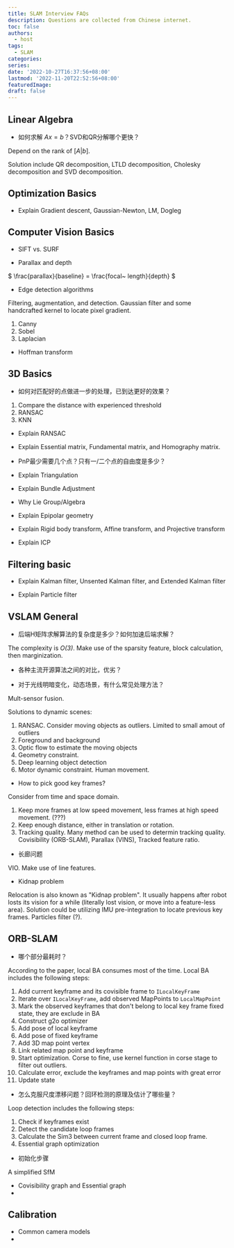 ```yaml
---
title: SLAM Interview FAQs
description: Questions are collected from Chinese internet.
toc: false
authors:
  - host
tags: 
  - SLAM
categories:
series:
date: '2022-10-27T16:37:56+08:00'
lastmod: '2022-11-20T22:52:56+08:00'
featuredImage:
draft: false
---
```


## Linear Algebra

+ 如何求解 $Ax=b$？SVD和QR分解哪个更快？

Depend on the rank of $[A | b]$.

Solution include QR decomposition, LTLD decomposition, Cholesky decomposition and SVD decomposition.

## Optimization Basics

+ Explain Gradient descent, Gaussian-Newton, LM, Dogleg


## Computer Vision Basics

+ SIFT vs. SURF

+ Parallax and depth

$ \frac{parallax}{baseline} = \frac{focal~ length}{depth} $

+ Edge detection algorithms

Filtering, augmentation, and detection. Gaussian filter and some handcrafted kernel to locate pixel gradient.

1. Canny
2. Sobel
3. Laplacian

+ Hoffman transform


## 3D Basics

+ 如何对匹配好的点做进一步的处理，已到达更好的效果？

1. Compare the distance with experienced threshold
2. RANSAC
3. KNN

+ Explain RANSAC
  
+ Explain Essential matrix, Fundamental matrix, and Homography matrix. 
  
+ PnP最少需要几个点？只有一/二个点的自由度是多少？

+ Explain Triangulation

+ Explain Bundle Adjustment

+ Why Lie Group/Algebra

+ Explain Epipolar geometry

+ Explain Rigid body transform, Affine transform, and Projective transform

+ Explain ICP


## Filtering basic

+ Explain Kalman filter, Unsented Kalman filter, and Extended Kalman filter

+ Explain Particle filter


## VSLAM General

+ 后端H矩阵求解算法的复杂度是多少？如何加速后端求解？

The complexity is _O(3)_. Make use of the sparsity feature,
block calculation, then marginization.

+ 各种主流开源算法之间的对比，优劣？


+ 对于光线明暗变化，动态场景，有什么常见处理方法？

Mult-sensor fusion.

Solutions to dynamic scenes:
1. RANSAC. Consider moving objects as outliers. Limited to small amout of outliers
2. Foreground and background
3. Optic flow to estimate the moving objects
4. Geometry constraint.
5. Deep learning object detection
6. Motor dynamic constraint. Human movement.

+ How to pick good key frames?

Consider from time and space domain.

1. Keep more frames at low speed movement, less frames at high speed movement. (???)
2. Keep enough distance, either in translation or rotation.
3. Tracking quality. Many method can be used to determin tracking quality. Covisibility (ORB-SLAM), Parallax (VINS), Tracked feature ratio.

+ 长廊问题

VIO. Make use of line features.

+ Kidnap problem

Relocation is also known as "Kidnap problem". It usually happens after robot losts its vision for a while (literally lost vision, or move into a feature-less area). Solution could be utilizing IMU pre-integration to locate previous key frames. Particles filter (?).



## ORB-SLAM

+ 哪个部分最耗时？

According to the paper, local BA consumes most of the time.
Local BA includes the following steps:
1. Add current keyframe and its covisible frame to `ILocalKeyFrame`
2. Iterate over `ILocalKeyFrame`, add observed MapPoints to `LocalMapPoint`
3. Mark the observed keyframes that don't belong to local key frame fixed state, they are exclude in BA
4. Construct g2o optimizer
5. Add pose of local keyframe
6. Add pose of fixed keyframe
7. Add 3D map point vertex
8. Link related map point and keyframe 
9. Start optimization. Corse to fine, use kernel function in corse stage to filter out outliers.
10. Calculate error, exclude the keyframes and map points with great error
11. Update state


+ 怎么克服尺度漂移问题？回环检测的原理及估计了哪些量？

Loop detection includes the following steps:
1. Check if keyframes exist
2. Detect the candidate loop frames
3. Calculate the Sim3 between current frame and closed loop frame.
4. Essential graph optimization


+ 初始化步骤

A simplified SfM

+ Covisibility graph and Essential graph
+ 
  
## Calibration

+ Common camera models
+ 


